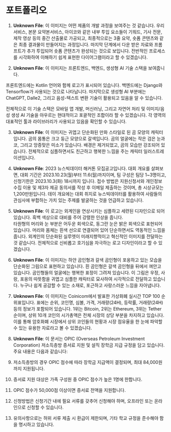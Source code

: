 # 포트폴리오

1. **Unknown File**:
이 이미지는 어떤 제품의 개발 과정을 보여주는 것 같습니다. 우리 서비스, 본문 요약본서비스, 아이코와 같은 내부 투입 요소들이 기워드, 기사 전문, 제작 영상 등의 중간 산출물로 가공되고, 최종적으로는 3줄 요약, 숏폼 콘텐츠와 같은 최종 결과물이 만들어지는 과정입니다. 마지막 단계에서 다운 받은 자료와 프롬프트가 추가 투입되어 숏폼 콘텐츠가 완성되는 것으로 보입니다. 전반적인 프로세스를 시각화하여 이해하기 쉽게 표현한 다이어그램이라고 할 수 있겠습니다.

2. **Unknown File**:
이 이미지는 프론트엔드, 백엔드, 생성형 AI 기술 스택을 보여줍니다.

프론트엔드에는 Kotlin 언어와 함께 로고가 표시되어 있습니다. 백엔드에는 Django와 Tensorflow가 사용되는 것으로 나타납니다. 마지막으로 생성형 AI 부분에는 ChatGPT, Dalle2, 그리고 음성-텍스트 변환 기술이 활용되고 있음을 알 수 있습니다. 

전체적으로 이 기술 스택은 모바일 앱 개발, 머신러닝, 그리고 자연어 처리 및 이미지/음성 생성 AI 기술을 아우르는 현대적이고 포괄적인 조합이라 할 수 있겠습니다. 각 영역의 대표적인 툴과 라이브러리가 사용되고 있음을 확인할 수 있습니다.

3. **Unknown File**:
이 이미지는 귀엽고 단순화된 만화 스타일로 된 곰 모양의 캐릭터입니다. 곰의 몸통은 크고 둥근 모양으로 갈색입니다. 곰의 얼굴에는 작은 검은 눈과 코, 그리고 앙증맞은 미소가 있습니다. 배경은 제거되었고, 곰의 모습만 강조되어 있습니다. 전체적으로 심플하면서도 친근하고 행복한 느낌을 주는 캐릭터 일러스트레이션입니다.

4. **Unknown File**:
2023 뉴스빅데이터 해커톤 모집공고입니다. 대회 개요를 살펴보면, 대회 기간은 2023.10.23(월)부터 11.6(월)까지이며, 팀 구성은 팀당 1~3명이고, 신청기한은 2023.10.3(화) 18시까지 입니다. 접수 방법은 지원신청서와 개인정보 수집 이용 및 제3자 제공 동의서를 작성 후 이메일 제출하는 것이며, 총 시상규모는 1,200만원입니다. 데이 개요에는 대회 취지로 뉴스빅데이터를 활용하여 사람들의 관심사에 부합하는 가치 있는 주제를 발굴하는 것을 언급하고 있습니다.

5. **Unknown File**:
이 로고는 외계인을 연상시키는 심플하고 세련된 디자인으로 되어있습니다. 흑백 색상으로 대비를 주어 강렬한 인상을 줍니다.  
타원형의 머리와 눈 부분은 어두운 회색으로, 동그란 눈은 밝은 회색으로 표현되어 있습니다. 머리와 몸체는 흰색 선으로 연결되어 있어 단순하면서도 역동적인 느낌을 줍니다.
외계인의 단순화된 실루엣이 미래지향적이고 혁신적인 이미지를 전달하는 것 같습니다. 전체적으로 신비롭고 호기심을 자극하는 로고 디자인이라고 할 수 있겠습니다.

6. **Unknown File**:
이 이미지는 하얀 곰인형과 갈색 곰인형이 포옹하고 있는 모습을 단순화된 그림으로 표현하고 있습니다. 흰 곰인형은 갈색 곰인형을 뒤에서 껴안고 있습니다. 곰인형들의 얼굴에는 행복한 표정이 그려져 있습니다. 이 그림은 우정, 사랑, 포옹의 따뜻함을 귀엽고 심플한 캐릭터로 묘사하여 시각적으로 전달하고 있습니다. 누구나 쉽게 공감할 수 있는 소재로, 포근하고 사랑스러운 느낌을 자아냅니다.

7. **Unknown File**:
이 이미지는 Coinicom에서 발표한 가상화폐 실시간 TOP 100 순위표입니다. 표에는 순위, 코인명, 심볼, 가격, 거래량(24H), 등락률, 거래량(24H) 등의 정보가 포함되어 있습니다. 1위는 Bitcoin, 2위는 Ethereum, 3위는 Tether 순이며, 상위 10개 코인의 시가총액은 전체 시장의 상당 부분을 차지하고 있습니다. 이를 통해 암호화폐 시장에서 상위 코인들의 현황과 시장 점유율을 한 눈에 파악할 수 있는 유용한 자료라고 볼 수 있겠습니다.

8. **Unknown File**:
이 문서는 OPIC (Overseas Petroleum Investment Corporation) 저소득층방 증서료 지원 및 설직 장학금 지급 규정을 담고 있습니다. 주요 내용은 다음과 같습니다:

1. 저소득층방의 경우 OPIC 점수에 따라 장학금 지급액이 결정되며, 최대 84,000원까지 지원됩니다. 
2. 증서료 지원 대상은 가족 구성원 중 OPIC 점수가 높은 1명에 한합니다.
3. OPIC 점수가 50,000점 이상이면 증서료 전액을 지원합니다.
4. 신청방법은 신청기간 내에 필요 서류를 갖추어 신청해야 하며, 오프라인 또는 온라인으로 신청할 수 있습니다. 
5. 유의사항으로는 허위 서류 제출 시 환급이 제한되며, 기타 학교 규정을 준수해야 함을 명시하고 있습니다.


